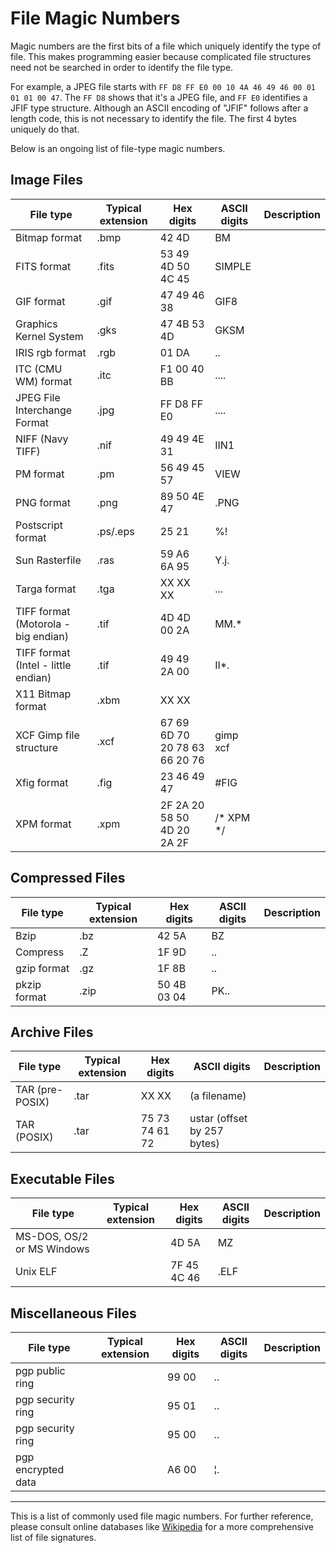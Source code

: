 # File Magic Numbers

Magic numbers are the first bits of a file which uniquely identify the type of file. This makes programming easier because complicated file structures need not be searched in order to identify the file type.

For example, a JPEG file starts with `FF D8 FF E0 00 10 4A 46 49 46 00 01 01 01 00 47`. The `FF D8` shows that it's a JPEG file, and `FF E0` identifies a JFIF type structure. Although an ASCII encoding of "JFIF" follows after a length code, this is not necessary to identify the file. The first 4 bytes uniquely do that.

Below is an ongoing list of file-type magic numbers.

## Image Files

| File type                         | Typical extension | Hex digits            | ASCII digits     | Description            |
|------------------------------------|-------------------|-----------------------|------------------|------------------------|
| Bitmap format                      | .bmp              | 42 4D                 | BM               |                        |
| FITS format                        | .fits             | 53 49 4D 50 4C 45     | SIMPLE           |                        |
| GIF format                         | .gif              | 47 49 46 38           | GIF8             |                        |
| Graphics Kernel System             | .gks              | 47 4B 53 4D           | GKSM             |                        |
| IRIS rgb format                    | .rgb              | 01 DA                 | ..               |                        |
| ITC (CMU WM) format                | .itc              | F1 00 40 BB           | ....             |                        |
| JPEG File Interchange Format       | .jpg              | FF D8 FF E0           | ....             |                        |
| NIFF (Navy TIFF)                   | .nif              | 49 49 4E 31           | IIN1             |                        |
| PM format                          | .pm               | 56 49 45 57           | VIEW             |                        |
| PNG format                         | .png              | 89 50 4E 47           | .PNG             |                        |
| Postscript format                  | .ps/.eps          | 25 21                 | %!               |                        |
| Sun Rasterfile                     | .ras              | 59 A6 6A 95           | Y.j.             |                        |
| Targa format                       | .tga              | XX XX XX              | ...              |                        |
| TIFF format (Motorola - big endian)| .tif              | 4D 4D 00 2A           | MM.*             |                        |
| TIFF format (Intel - little endian)| .tif              | 49 49 2A 00           | II*.             |                        |
| X11 Bitmap format                  | .xbm              | XX XX                 |                  |                        |
| XCF Gimp file structure            | .xcf              | 67 69 6D 70 20 78 63 66 20 76 | gimp xcf |                        |
| Xfig format                        | .fig              | 23 46 49 47           | #FIG             |                        |
| XPM format                         | .xpm              | 2F 2A 20 58 50 4D 20 2A 2F | /* XPM */    |                        |

## Compressed Files

| File type   | Typical extension | Hex digits   | ASCII digits   | Description |
|-------------|-------------------|--------------|----------------|-------------|
| Bzip        | .bz               | 42 5A        | BZ             |             |
| Compress    | .Z                | 1F 9D        | ..             |             |
| gzip format | .gz               | 1F 8B        | ..             |             |
| pkzip format| .zip              | 50 4B 03 04  | PK..           |             |

## Archive Files

| File type      | Typical extension | Hex digits       | ASCII digits       | Description            |
|----------------|-------------------|------------------|--------------------|------------------------|
| TAR (pre-POSIX)| .tar              | XX XX            | (a filename)       |                        |
| TAR (POSIX)    | .tar              | 75 73 74 61 72   | ustar (offset by 257 bytes) |         |

## Executable Files

| File type                      | Typical extension | Hex digits            | ASCII digits           | Description |
|---------------------------------|-------------------|-----------------------|------------------------|-------------|
| MS-DOS, OS/2 or MS Windows      |                   | 4D 5A                 | MZ                     |             |
| Unix ELF                        |                   | 7F 45 4C 46           | .ELF                   |             |

## Miscellaneous Files

| File type               | Typical extension | Hex digits   | ASCII digits   | Description |
|-------------------------|-------------------|--------------|----------------|-------------|
| pgp public ring          |                   | 99 00        | ..             |             |
| pgp security ring        |                   | 95 01        | ..             |             |
| pgp security ring        |                   | 95 00        | ..             |             |
| pgp encrypted data       |                   | A6 00        | ¦.             |             |

---

This is a list of commonly used file magic numbers. For further reference, please consult online databases like [Wikipedia](https://en.wikipedia.org/wiki/List_of_file_signatures) for a more comprehensive list of file signatures.

